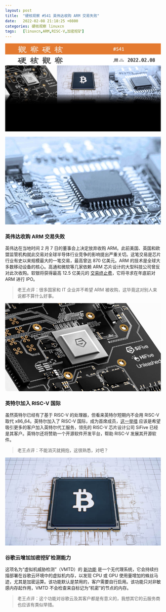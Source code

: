 ```yaml
---
layout: post
title:	"硬核观察 #541 英伟达收购 ARM 交易失败"
date:	2022-02-08 21:18:25 +0800 
categories:	硬核观察 linuxcn 
tags:	[linuxcn,ARM,RISC-V,加密挖矿]
---
```



![](/Asserts/Images/album/202202/08/211712wku9i68afuipfayy.jpg)


![](/Asserts/Images/album/202202/08/211735xz49h4qk3vvtxr4h.jpg)


### 英伟达收购 ARM 交易失败


英伟达在当地时间 2 月 7 日的董事会上决定放弃收购 ARM。此前美国、英国和欧盟监管机构就此交易对全球半导体行业竞争的影响提出严重关切。这笔交易是芯片行业有史以来规模最大的一笔交易，最高曾达 870 亿美元。ARM 的技术是全球大多数移动设备的核心。高通和微软等几家依赖 ARM 芯片设计的大型科技公司曾反对此次收购。软银将获得最高 12.5 亿美元的 [交易终止费](https://arstechnica.com/gadgets/2022/02/nvidia-abandons-66-billion-arm-purchase/)，它将寻求在年底前对 ARM 进行 IPO。



> 
> 老王点评：很多国家和 IT 企业并不希望 ARM 被收购，这毕竟这对别人来说都不算什么好事。
> 
> 
> 


![](/Asserts/Images/album/202202/08/211744l0zn1mqaw1bjurbs.jpg)


### 英特尔加入 RISC-V 国际


虽然英特尔已经有了基于 RISC-V 的处理器，但看来英特尔短期内不会用 RISC-V 取代 x86\_64。英特尔加入了 RISC-V 国际，成为首席成员，[这一举措](https://riscv.org/whats-new/2022/02/intel-corporation-makes-deep-investment-in-risc-v-community-to-accelerate-innovation-in-open-computing/) 应该是希望吸引更多的客户加入英特尔代工服务，领先的 RISC-V 芯片设计公司 SiFive 已经是其客户。英特尔还将赞助一个开源软件开发平台，帮助 RISC-V 发展其开源软件。



> 
> 老王点评：不能消灭就拥抱，这很熟悉，对吧？
> 
> 
> 


![](/Asserts/Images/album/202202/08/211802vvw7rw75ossierm5.jpg)


### 谷歌云增加加密挖矿检测能力


这项名为“虚拟机威胁检测”（VMTD）的 [新功能](https://therecord.media/google-cloud-adds-new-cryptomining-threat-detection-capability/) 是一个无代理系统，它会持续扫描部署在谷歌云环境中的虚拟机内存，以发现 CPU 或 GPU 使用量增加的蛛丝马迹，尤其是加密运算。该功能默认是禁用的，客户需要自行启用。该功能只对非敏感内存起作用，VMTD 不会检查来自标记为“机密”的节点的内存。



> 
> 老王点评：这个功能对谷歌云及其客户都是有意义的，我想其它的云服务商也应该有类似举措。
> 
> 
>
